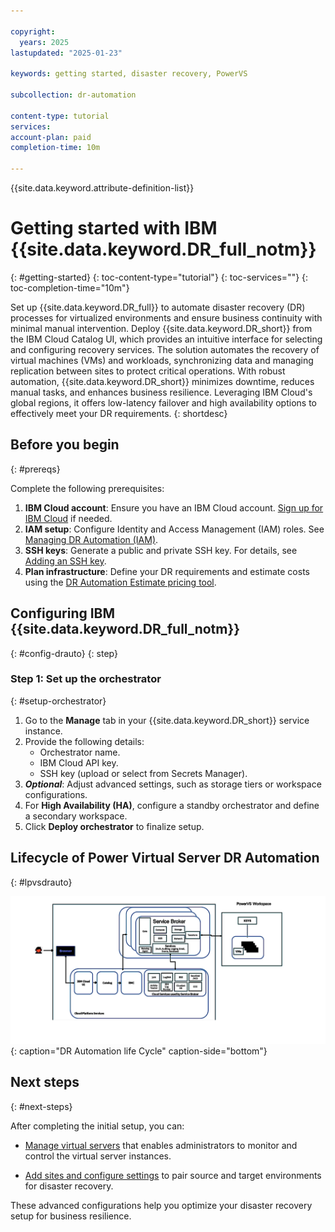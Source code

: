```yaml
---

copyright:
  years: 2025
lastupdated: "2025-01-23"

keywords: getting started, disaster recovery, PowerVS

subcollection: dr-automation

content-type: tutorial
services: 
account-plan: paid
completion-time: 10m

---
```


{{site.data.keyword.attribute-definition-list}}

# Getting started with IBM {{site.data.keyword.DR_full_notm}}
{: #getting-started}
{: toc-content-type="tutorial"}
{: toc-services=""}
{: toc-completion-time="10m"}

Set up {{site.data.keyword.DR_full}} to automate disaster recovery (DR) processes for virtualized environments and ensure business continuity with minimal manual intervention. Deploy {{site.data.keyword.DR_short}} from the IBM Cloud Catalog UI, which provides an intuitive interface for selecting and configuring recovery services. The solution automates the recovery of virtual machines (VMs) and workloads, synchronizing data and managing replication between sites to protect critical operations. With robust automation, {{site.data.keyword.DR_short}} minimizes downtime, reduces manual tasks, and enhances business resilience. Leveraging IBM Cloud's global regions, it offers low-latency failover and high availability options to effectively meet your DR requirements.
{: shortdesc}

## Before you begin
{: #prereqs}

Complete the following prerequisites:

1. **IBM Cloud account**: Ensure you have an IBM Cloud account. [Sign up for IBM Cloud](https://cloud.ibm.com/registration) if needed.
2. **IAM setup**: Configure Identity and Access Management (IAM) roles. See [Managing DR Automation (IAM)](/docs/dr-automation-powervs?topic=dr-automation-powervs-iam-manage).
3. **SSH keys**: Generate a public and private SSH key. For details, see [Adding an SSH key](https://cloud.ibm.com/docs/key-management?topic=key-management-get-started).
4. **Plan infrastructure**: Define your DR requirements and estimate costs using the [DR Automation Estimate pricing tool](https://cloud.ibm.com/estimator).

## Configuring IBM {{site.data.keyword.DR_full_notm}}
{: #config-drauto}
{: step}

### Step 1: Set up the orchestrator
{: #setup-orchestrator}

1. Go to the **Manage** tab in your {{site.data.keyword.DR_short}} service instance.
2. Provide the following details:
   - Orchestrator name.
   - IBM Cloud API key.
   - SSH key (upload or select from Secrets Manager).
3. ***Optional***: Adjust advanced settings, such as storage tiers or workspace configurations.
4. For **High Availability (HA)**, configure a standby orchestrator and define a secondary workspace.
5. Click **Deploy orchestrator** to finalize setup.

## Lifecycle of Power Virtual Server DR Automation
{: #lpvsdrauto} 

![DR Automation life Cycle](images/dr-automation-blockdiagram.svg "DR Automation life Cycle"){: caption="DR Automation life Cycle" caption-side="bottom"}

## Next steps
{: #next-steps}

After completing the initial setup, you can:

- [Manage virtual servers](/docs/dr-automation-powervs?topic=dr-automation-powervs-manage-vm-ser) that enables administrators to monitor and control the virtual server instances.

- [Add sites and configure settings](/docs/dr-automation-powervs?topic=dr-automation-powervs-add-site-ksys) to pair source and target environments for disaster recovery.


These advanced configurations help you optimize your disaster recovery setup for business resilience.
